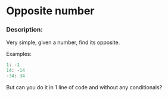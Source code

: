 # Opposite number

### Description:
Very simple, given a number, find its opposite.

Examples:
```python
1: -1
14: -14
-34: 34
```
But can you do it in 1 line of code and without any conditionals?